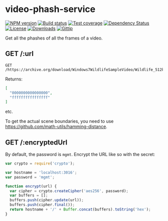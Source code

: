 
# video-phash-service

[![NPM version][npm-image]][npm-url]
[![Build status][travis-image]][travis-url]
[![Test coverage][coveralls-image]][coveralls-url]
[![Dependency Status][david-image]][david-url]
[![License][license-image]][license-url]
[![Downloads][downloads-image]][downloads-url]
[![Gittip][gittip-image]][gittip-url]

Get all the phashes of all the frames of a video.

## GET /:url

```
GET /https://archive.org/download/Windows7WildlifeSampleVideo/Wildlife_512kb.mp4
```

Returns:

```json
[
  "0000000000000000",
  "ffffffffffffffff"
]
```

etc.

To get the actual scene boundaries, you need to use https://github.com/math-utils/hamming-distance.

## GET /:encryptedUrl

By default, the password is `mgmt`.
Encrypt the URL like so with the secret:

```js
var crypto = require('crypto');

var hostname = 'localhost:3016';
var password = 'mgmt';

function encrypt(url) {
  var cipher = crypto.createCipher('aes256', password);
  var buffers = [];
  buffers.push(cipher.update(url));
  buffers.push(cipher.final());
  return hostname + '/' + Buffer.concat(buffers).toString('hex');
}
```

[gitter-image]: https://badges.gitter.im/mgmtio/video-phash-service.png
[gitter-url]: https://gitter.im/mgmtio/video-phash-service
[npm-image]: https://img.shields.io/npm/v/video-phash-service.svg?style=flat-square
[npm-url]: https://npmjs.org/package/video-phash-service
[github-tag]: http://img.shields.io/github/tag/mgmtio/video-phash-service.svg?style=flat-square
[github-url]: https://github.com/mgmtio/video-phash-service/tags
[travis-image]: https://img.shields.io/travis/mgmtio/video-phash-service.svg?style=flat-square
[travis-url]: https://travis-ci.org/mgmtio/video-phash-service
[coveralls-image]: https://img.shields.io/coveralls/mgmtio/video-phash-service.svg?style=flat-square
[coveralls-url]: https://coveralls.io/r/mgmtio/video-phash-service
[david-image]: http://img.shields.io/david/mgmtio/video-phash-service.svg?style=flat-square
[david-url]: https://david-dm.org/mgmtio/video-phash-service
[license-image]: http://img.shields.io/npm/l/video-phash-service.svg?style=flat-square
[license-url]: LICENSE
[downloads-image]: http://img.shields.io/npm/dm/video-phash-service.svg?style=flat-square
[downloads-url]: https://npmjs.org/package/video-phash-service
[gittip-image]: https://img.shields.io/gratipay/jonathanong.svg?style=flat-square
[gittip-url]: https://gratipay.com/jonathanong/
